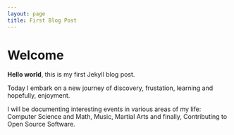 ```yaml
---
layout: page
title: First Blog Post
---
```


# Welcome

**Hello world**, this is my first Jekyll blog post.

Today I embark on a new journey of discovery, frustation, learning and hopefully, enjoyment.

I will be documenting interesting events in various areas of my life: Computer Science and Math, Music, Martial Arts and finally, Contributing to Open Source Software.



